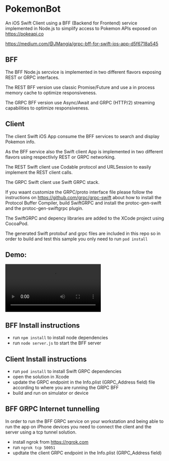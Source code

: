 # PokemonBot

An iOS Swift Client using a BFF (Backend for Frontend) service implemented in Node.js to simplify access to Pokemon APIs exposed on https://pokeapi.co

https://medium.com/@JMangia/grpc-bff-for-swift-ios-app-d5f6718a545


## BFF

The BFF Node.js sercvice is implemented in two different flavors exposing REST or GRPC interfaces.

The REST BFF version use classic Promise/Future and use a in process memory cache to optimize responsiveness.

The GRPC BFF version use Async/Await and GRPC (HTTP/2) streaming capabilities to optimize responsiveness.

## Client

The client Swift iOS App consume the BFF services to search and display Pokemon info.

As the BFF service also the Swift client App is implemented in two different flavors using respectlivly REST or GRPC networking.

The REST Swift client use Codable protocol and URLSession to easily implement the REST client calls.

The GRPC Swift client use Swift GRPC stack. 

If you waant customize the GRPC/proto interface file please follow the instructions on https://github.com/grpc/grpc-swift about how to install the Protocol Buffer Compiler, build SwiftGRPC and install the protoc-gen-swift and the protoc-gen-swiftgrpc plugin.

The SwiftGRPC and depency libraries are added to the XCode project using CocoaPod.

The generated Swift protobuf and grpc files are included in this repo so in order to build and test this sample you only need to run `pod install`


## Demo:
![Alt Text](https://github.com/JacopoMangiavacchi/PokemonBot/blob/master/demo.mov?raw=true)


## BFF Install instructions

- run `npm install` to install node dependencies
- run `node server.js` to start the BFF server


## Client Install instructions

- run `pod install` to install Swift GRPC dependencies
- open the solution in Xcode
- update the GRPC endpoint in the Info.plist (GRPC_Address field) file according to where you are running the GRPC BFF
- build and run on simulator or device 


## BFF GRPC Internet tunnelling

In order to run the BFF GRPC service on your workstation and being able to run the app on iPhone devices you need to connect the client and the server using a tcp tunnel solution.

- install ngrok from https://ngrok.com
- run `ngrok tcp 50051`
- updtate the client GRPC endpoint in the Info.plist (GRPC_Address field)
